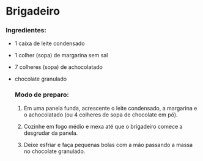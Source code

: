 # Brigadeiro

### Ingredientes:

* 1 caixa de leite condensado

* 1 colher (sopa) de margarina sem sal

* 7 colheres (sopa) de achocolatado

* chocolate granulado
  
  ### Modo de preparo:
  
  1. Em uma panela funda, acrescente o leite condensado, a margarina e o achocolatado (ou 4 colheres de sopa de chocolate em pó).
  
  2. Cozinhe em fogo médio e mexa até que o brigadeiro comece a desgrudar da panela.
  
  3. Deixe esfriar e faça pequenas bolas com a mão passando a massa no chocolate granulado.
